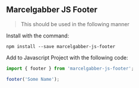 ## Marcelgabber JS Footer

>This should be used in the following manner

Install with the command:

```
npm install --save marcelgabber-js-footer
```

Add to Javascript Project with the following code:

```javascript
import { footer } from 'marcelgabber-js-footer';

footer('Some Name');
```

